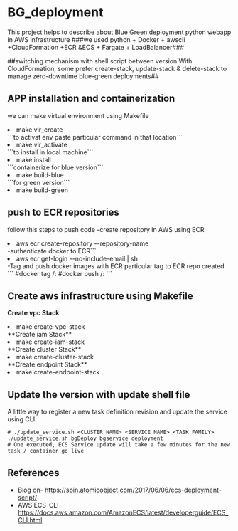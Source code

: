 # BG_deployment
This project helps to describe about Blue Green deployment python webapp in AWS infrastructure
###we used python + Docker + awscli +CloudFormation +ECR &ECS + Fargate + LoadBalancer### 


##switching mechanism with shell script between version With CloudFormation, some prefer create-stack, update-stack & delete-stack to manage zero-downtime blue-green deployments##

## APP installation and containerization ##
we can make virtual environment using Makefile  
<li>make vir_create</li>
```to activat env paste particular command in that location```
<li>make vir_activate</li> 
```to install in local machine```
<li>make install</li>
```containerize for blue version```
<li>make build-blue</li>
```for green version```
<li>make build-green</li>

## push to ECR repositories ##
follow this steps to push code
 -create repository in AWS using ECR
 <li>aws ecr create-repository --repository-name <YOUR_REPO_NAME></li>
 -authenticate docker to ECR```
 <li>aws ecr get-login --no-include-email | sh</li>
 -Tag and push docker images with ECR particular tag to ECR repo created
 ```
    #docker tag <YOUR_IMAGE_NAME> <YOUR_REPO_URL>/<YOUR_REPO_NAME>:<TAG>
    #docker push <YOUR_REPO_URL>/<YOUR_REPO_NAME>:<TAG></li>
```

## Create aws infrastructure using Makefile ##
 **Create vpc Stack**
  <li> make create-vpc-stack</li>
 **Create iam Stack**
  <li> make create-iam-stack</li>
**Create cluster Stack**
  <li> make create-cluster-stack</li>
 **Create endpoint Stack**
  <li> make create-endpoint-stack</li>

## Update the version with update shell file ##
A little way to register a new task definition revision and update the service using CLI.
```
# ./update_service.sh <CLUSTER NAME> <SERVICE NAME> <TASK FAMILY>
./update_service.sh bgDeploy bgservice deployment
# One executed, ECS Service update will take a few minutes for the new task / container go live
```


## References

- Blog on- https://spin.atomicobject.com/2017/06/06/ecs-deployment-script/
- AWS ECS-CLI https://docs.aws.amazon.com/AmazonECS/latest/developerguide/ECS_CLI.html